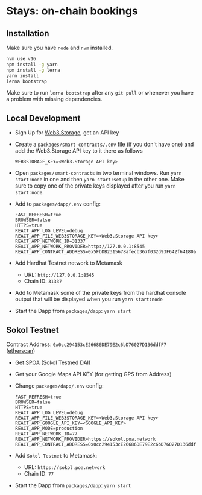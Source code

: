 # Stays: on-chain bookings

## Installation

Make sure you have `node` and `nvm` installed.

```bash
nvm use v16
npm install -g yarn
npm install -g lerna
yarn install
lerna bootstrap
```

Make sure to run `lerna bootstrap` after any `git pull` or whenever you have a problem with missing dependencies.

## Local Development

- Sign Up for [Web3.Storage](https://web3.storage/), get an API key
- Create a `packages/smart-contracts/.env` file (if you don't have one) and add the Web3.Storage API key to it there as follows

  ```
  WEB3STORAGE_KEY=<Web3.Storage API key>
  ```

- Open `packages/smart-contracts` in two terminal windows. Run `yarn start:node` in one and then `yarn start:setup` in the other one. Make sure to copy one of the private keys displayed after you run `yarn start:node`.
- Add to `packages/dapp/.env` config:

  ```
  FAST_REFRESH=true
  BROWSER=false
  HTTPS=true
  REACT_APP_LOG_LEVEL=debug
  REACT_APP_FILE_WEB3STORAGE_KEY=<Web3.Storage API key>
  REACT_APP_NETWORK_ID=31337
  REACT_APP_NETWORK_PROVIDER=http://127.0.0.1:8545
  REACT_APP_CONTRACT_ADDRESS=0x5FbDB2315678afecb367f032d93F642f64180aa3
  ```

- Add Hardhat Testnet network to Metamask
  - URL: `http://127.0.0.1:8545`
  - Chain ID: `31337`
- Add to Metamask some of the private keys from the hardhat console output that will be displayed when you run `yarn start:node`
- Start the Dapp from `packages/dapp`: `yarn start`

## Sokol Testnet

Contract Address: `0x0cc294153cE26686DE79E2c6bD76027D136ddfF7` ([etherscan](https://blockscout.com/poa/sokol/address/0x0cc294153cE26686DE79E2c6bD76027D136ddfF7))

- [Get SPOA](https://faucet.poa.network/) (Sokol Testned DAI)
- Get your Google Maps API KEY (for getting GPS from Address)
- Change `packages/dapp/.env` config:

  ```
  FAST_REFRESH=true
  BROWSER=false
  HTTPS=true
  REACT_APP_LOG_LEVEL=debug
  REACT_APP_FILE_WEB3STORAGE_KEY=<Web3.Storage API key>
  REACT_APP_GOOGLE_API_KEY=<GOOGLE_API_KEY>
  REACT_APP_MODE=production
  REACT_APP_NETWORK_ID=77
  REACT_APP_NETWORK_PROVIDER=https://sokol.poa.network
  REACT_APP_CONTRACT_ADDRESS=0x0cc294153cE26686DE79E2c6bD76027D136ddfF7
  ```

- Add `Sokol Testnet` to Metamask:
  - URL: `https://sokol.poa.network`
  - Chain ID: `77`
- Start the Dapp from `packages/dapp`: `yarn start`
